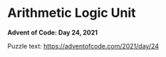 # Arithmetic Logic Unit

**Advent of Code: Day 24, 2021**

Puzzle text: https://adventofcode.com/2021/day/24
